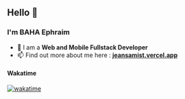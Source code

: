 ## Hello 👋
### I'm BAHA Ephraim

- 🌴 I am a <b>Web and Mobile Fullstack Developer</b>
- 📫 Find out more about me here : <b><a href="https://jeansamist.vercel.app" target="_blank">jeansamist.vercel.app</a></b>

#### Wakatime
[![wakatime](https://wakatime.com/share/@10ea5272-0b40-47ff-a643-7d12bc88f6bc/adf2d453-a03c-41eb-94df-17b38bb817d5.svg)](https://wakatime.com/badge/user/10ea5272-0b40-47ff-a643-7d12bc88f6bc)

